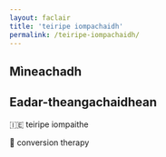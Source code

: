 ```yaml
---
layout: faclair
title: 'teiripe iompachaidh'
permalink: /teiripe-iompachaidh/
---
```


## Mìneachadh

## Eadar-theangachaidhean

&#x1f1ee;&#x1f1ea; teiripe iompaithe

&#x1f3f4;&#xe0067;&#xe0062;&#xe0065;&#xe006e;&#xe0067;&#xe007f; conversion therapy